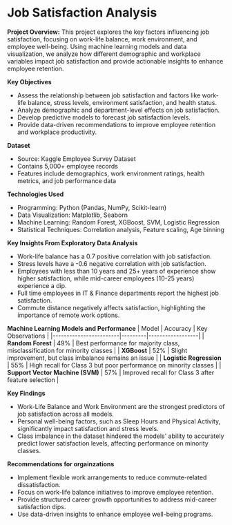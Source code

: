 # Job Satisfaction Analysis
**Project Overview:**
This project explores the key factors influencing job satisfaction, focusing on work-life balance, work environment, and employee well-being. Using machine learning models and data visualization, we analyze how different demographic and workplace variables impact job satisfaction and provide actionable insights to enhance employee retention.

**Key Objectives**
- Assess the relationship between job satisfaction and factors like work-life balance, stress levels, environment satisfaction, and health status.
- Analyze demographic and department-level effects on job satisfaction.
- Develop predictive models to forecast job satisfaction levels.
- Provide data-driven recommendations to improve employee retention and workplace productivity.

**Dataset**
- Source: Kaggle Employee Survey Dataset
- Contains 5,000+ employee records
- Features include demographics, work environment ratings, health metrics, and job performance data

**Technologies Used**
- Programming: Python (Pandas, NumPy, Scikit-learn)
- Data Visualization: Matplotlib, Seaborn
- Machine Learning: Random Forest, XGBoost, SVM, Logistic Regression
- Statistical Techniques: Correlation analysis, Feature scaling, Age binning

**Key Insights From Exploratory Data Analysis**
- Work-life balance has a 0.7 positive correlation with job satisfaction.
- Stress levels have a -0.6 negative correlation with job satisfaction.
- Employees with less than 10 years and 25+ years of experience show higher satisfaction, while mid-career employees (10-25 years) experience a dip.
- Full time employees in IT & Finance departments report the highest job satisfaction.
- Commute distance negatively affects satisfaction, highlighting the importance of remote work options.

**Machine Learning Models and Performance**
| Model                  | Accuracy | Key Observations |
|------------------------|---------|------------------|
| **Random Forest**      | 49%     | Best performance for majority class, misclassification for minority classes |
| **XGBoost**           | 52%     | Slight improvement, but class imbalance remains an issue |
| **Logistic Regression** | 55%     | High recall for Class 3 but poor performance on minority classes |
| **Support Vector Machine (SVM)** | 57% | Improved recall for Class 3 after feature selection |  

**Key Findings**
- Work-Life Balance and Work Environment are the strongest predictors of job satisfaction across all models.
- Personal well-being factors, such as Sleep Hours and Physical Activity, significantly impact satisfaction and stress levels.
- Class imbalance in the dataset hindered the models' ability to accurately predict lower satisfaction levels, affecting performance on minority classes.

**Recommendations for orgainzations**
- Implement flexible work arrangements to reduce commute-related dissatisfaction.
- Focus on work-life balance initiatives to improve employee retention.
- Provide structured career growth opportunities to address mid-career satisfaction dips.
- Use data-driven insights to enhance employee well-being programs.
